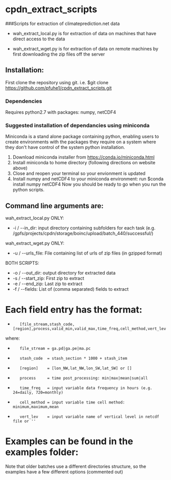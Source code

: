# cpdn_extract_scripts
###Scripts for extraction of climateprediction.net data

- wah_extract_local.py is for extraction of data on machines that have direct access to the data

- wah_extract_wget.py is for extraction of data on remote machines by first downloading the zip files off the server

## Installation:

First clone the repository using git. i.e. $git clone https://github.com/pfuhe1/cpdn_extract_scripts.git

### Dependencies
Requires python2.7 with packages: numpy, netCDF4

### Suggested installation of dependancies using miniconda
Miniconda is a stand alone package containing python, enabling users to create environments with the packages they require on a system where they don't have control of the system python installation. 
1. Download miniconda installer from https://conda.io/miniconda.html
1. Install miniconda to home directory (following directions on website above)
1. Close and reopen your terminal so your envionment is updated
1. Install numpy and netCDF4 to your miniconda environment: run $conda install numpy netCDF4
Now you should be ready to go when you run the python scripts. 


## Command line arguments are:

wah_extract_local.py ONLY:
- -i / --in_dir: input directory containing subfolders for each task (e.g. /gpfs/projects/cpdn/storage/boinc/upload/batch_440/successful/)

wah_extract_wget.py ONLY:
- -u / --urls_file: File containing list of urls of zip files (in gzipped format)

BOTH SCRIPTS:
- -o / --out_dir: output directory for extracted data
- -s / --start_zip: First zip to extract
- -e / --end_zip: Last zip to extract
- -f / --fields: List of (comma separated) fields to extract

# Each field entry has the format:
-        [file_stream,stash_code,[region],process,valid_min,valid_max,time_freq,cell_method,vert_lev]'

where:
-        file_stream = ga.pd|ga.pe|ma.pc
-        stash_code  = stash_section * 1000 + stash_item
-        [region]    = [lon_NW,lat_NW,lon_SW,lat_SW] or []
-        process     = time post_processing: min|max|mean|sum|all
-        time_freq   = input variable data frequency in hours (e.g. 24=daily, 720=monthly)
-        cell_method = input variable time cell method: minimum,maximum,mean
-        vert_lev    = input variable name of vertical level in netcdf file or ''

# Examples can be found in the examples folder:
Note that older batches use a different directories structure, so the examples have a few different options (commented out)



